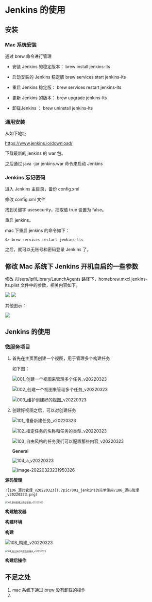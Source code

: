 # Jenkins 的使用

## 安装

### Mac 系统安装

通过 brew 命令进行管理

- 安装 Jenkins 的稳定版本： brew install jenkins-lts

- 启动安装的 Jenkins 稳定版 brew services start jenkins-lts
- 重启 Jenkins 稳定版： brew services restart jenkins-lts
- 更新 Jenkins 的版本： brew upgrade jenkins-lts
- 卸载Jenkins ： brew uninstall jenkins-lts

### 通用安装

从如下地址

https://www.jenkins.io/download/

下载最新的 jenkins 的 war 包。

之后通过 java -jar jenkins.war 命令来启动 Jenkins

### Jenkins 忘记密码

进入 Jenkins 主目录，备份 config.xml

修改 config.xml 文件

找到关键字 usesecurity，把取值 true 设置为 false。

重启 jenkins。

mac 下重启 jenkins 的命令如下：

```shell
$> brew services restart jenkins-lts
```

之后，就可以无账号和密码登录 Jenkins 了。

## 修改 Mac 系统下 Jenkins 开机自启的一些参数

修改 /Users/lpf/Library/LaunchAgents 路径下，homebrew.mxcl.jenkins-lts.plist 文件中的参数，相关内容如下。

<img src="./pic/001_修改开机自启时jenkis的相关配置.png">

<img src="./pic/002_jenkins默认启动命令.png">

其他图示：

<img src="./pic/003_mac系统修改jenkins的启动端口号.png">

## Jenkins 的使用

### 微服务项目

1. 首先在主页面创建一个视图，用于管理多个构建任务

   如下图：

   ![001_创建一个视图来管理多个任务_v20220323](./pic/001_jenkins的简单使用/001_创建一个视图来管理多个任务_v20220323.png)

   ![002_创建一个视图来管理多个任务_v20220323](./pic/001_jenkins的简单使用/002_创建一个视图来管理多个任务_v20220323.png)

   ![003_维护创建好的视图_v20220323](./pic/001_jenkins的简单使用/003_维护创建好的视图_v20220323.png)

1. 创建好视图之后，可以对创建任务

   ![101_准备新建任务_v20220323](./pic/001_jenkins的简单使用/101_准备新建任务_v20220323.png)

   ![102_指定任务的名称和任务的类型_v20220323](./pic/001_jenkins的简单使用/102_指定任务的名称和任务的类型_v20220323.png)

   ![103_自由风格的任务我们可以配置那些内容_v20220323](./pic/001_jenkins的简单使用/103_自由风格的任务我们可以配置那些内容_v20220323.png)

   **General**

   ![104_a_v20220323](./pic/001_jenkins的简单使用/104_a_v20220323.png)

   ![image-20220323231950326](./pic/001_jenkins的简单使用/105_b_v20220323.png)

**源码管理**

    ![106_源码管理_v20220323](./pic/001_jenkins的简单使用/106_源码管理_v20220323.png)

<img src="./pic/001_jenkins的简单使用/107_源码管理之凭证管理_v20220323.png" alt="107_源码管理之凭证管理_v20220323" style="zoom:50%;" />

**构建触发器**

**构建环境**

**构建**

![108_构建_v20220323](./pic/001_jenkins的简单使用/108_构建_v20220323.png)

<img src="./pic/001_jenkins的简单使用/109_指定执行构建后的操作_v20220323.png" alt="109_指定执行构建后的操作_v20220323" style="zoom:50%;" />

**构建后操作**

## 不足之处

1. mac 系统下通过 brew 没有卸载的操作
2.
